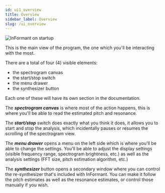 ```yaml
---
id: ui1_overview
title: Overview
sidebar_label: Overview
slug: /ui_overview
---
```


![InFormant on startup](/img/ui1.1.png)

This is the main view of the program, the one which you'll be interacting with the most.

There are a total of four (4) visible elements:

* the spectrogram canvas
* the start/stop switch
* the menu drawer
* the synthesizer button

Each one of these will have its own section in the documentation.

The ***spectrogram canvas*** is where most of the action happens, this is where you'll be able to read
the estimated pitch and resonance.

The ***start/stop*** switch does exactly what you think it does, it allows you to start and stop the analysis, which incidentally pauses or resumes the scrolling of the spectrogram view.

The ***menu drawer*** opens a menu on the left side which is where you'll be able to change the settings. You'll be able to adjust the display settings (visible frequency range, spectrogram brightness, etc.) as well as the analysis settings (FFT size, pitch estimation algorithm, etc.)

The ***synthesizer*** button opens a secondary window where you can control the re-synthesizer that's included with InFormant. You can make it follow the pitch estimates as well as the resonance estimates, or control those manually if you wish. 
